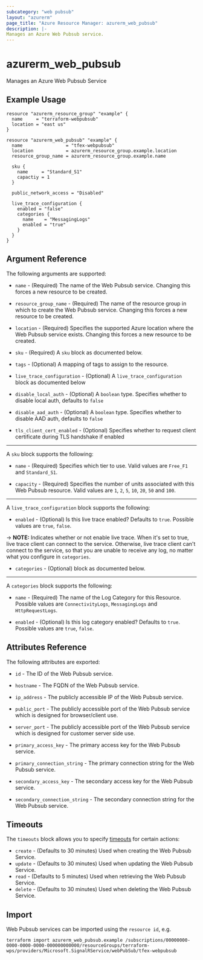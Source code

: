```yaml
---
subcategory: "web pubsub"
layout: "azurerm"
page_title: "Azure Resource Manager: azurerm_web_pubsub"
description: |-
Manages an Azure Web Pubsub service.
---
```


# azurerm_web_pubsub

Manages an Azure Web Pubsub Service

## Example Usage

```hcl
resource "azurerm_resource_group" "example" {
  name     = "terraform-webpubsub"
  location = "east us"
}

resource "azurerm_web_pubsub" "example" {
  name                = "tfex-webpubsub"
  location            = azurerm_resource_group.example.location
  resource_group_name = azurerm_resource_group.example.name

  sku {
    name     = "Standard_S1"
    capactiy = 1
  }
  
  public_network_access = "Disabled"

  live_trace_configuration {
    enabled = "false"
    categories {
      name    = "MessagingLogs"
      enabled = "true"
    }
  }
}
```

## Argument Reference

The following arguments are supported:

* `name` - (Required) The name of the Web Pubsub service. Changing this forces a new resource to be created.

* `resource_group_name` - (Required) The name of the resource group in which to create the Web Pubsub service. Changing this forces a new resource to be created.

* `location` - (Required) Specifies the supported Azure location where the Web Pubsub service exists. Changing this forces a new resource to be created.

* `sku` - (Required) A `sku` block as documented below.

* `tags` - (Optional) A mapping of tags to assign to the resource.

* `live_trace_configuration` - (Optional) A `live_trace_configuration` block as documented below

* `disable_local_auth` - (Optional) A `boolean` type. Specifies whether to disable local auth, defaults to `false`

* `disable_aad_auth` - (Optional) A `boolean` type. Specifies whether to disable AAD auth, defaults to `false`

* `tls_client_cert_enabled` - (Optional)  Specifies whether to request client certificate during TLS handshake if enabled

---

A `sku` block supports the following:

* `name` - (Required) Specifies which tier to use. Valid values are `Free_F1` and `Standard_S1`.

* `capacity` - (Required) Specifies the number of units associated with this Web Pubsub resource. Valid values are `1`, `2`, `5`, `10`, `20`, `50` and `100`.

---

A `live_trace_configuration` block supports the following:

* `enabled` - (Optional) Is this live trace enabled? Defaults to `true`. Possible values are `true`, `false`.

-> **NOTE:** Indicates whether or not enable live trace. When it's set to true, live trace client can connect to the service. Otherwise, live trace client can't connect to the service, so that you are unable to receive any log, no matter what you configure in `categories`.

* `categories` - (Optional) block as documented below.

---

A `categories` block supports the following:

* `name` - (Required) The name of the Log Category for this Resource. Possible values are `ConnectivityLogs`, `MessagingLogs` and `HttpRequestLogs`.

* `enabled` - (Optional) Is this log category enabled? Defaults to `true`. Possible values are `true`, `false`.


## Attributes Reference

The following attributes are exported:

* `id` - The ID of the Web Pubsub service.

* `hostname` - The FQDN of the Web Pubsub service.

* `ip_address` - The publicly accessible IP of the Web Pubsub service.

* `public_port` - The publicly accessible port of the Web Pubsub service which is designed for browser/client use.

* `server_port` - The publicly accessible port of the Web Pubsub service which is designed for customer server side use.

* `primary_access_key` - The primary access key for the Web Pubsub service.

* `primary_connection_string` - The primary connection string for the Web Pubsub service.

* `secondary_access_key` - The secondary access key for the Web Pubsub service.

* `secondary_connection_string` - The secondary connection string for the Web Pubsub service.

## Timeouts

The `timeouts` block allows you to specify [timeouts](https://www.terraform.io/docs/configuration/resources.html#timeouts) for certain actions:

* `create` - (Defaults to 30 minutes) Used when creating the Web Pubsub Service.
* `update` - (Defaults to 30 minutes) Used when updating the Web Pubsub Service.
* `read` - (Defaults to 5 minutes) Used when retrieving the Web Pubsub Service.
* `delete` - (Defaults to 30 minutes) Used when deleting the Web Pubsub Service.

## Import

Web Pubsub services can be imported using the `resource id`, e.g.

```shell
terraform import azurerm_web_pubsub.example /subscriptions/00000000-0000-0000-0000-000000000000/resourceGroups/terraform-wps/providers/Microsoft.SignalRService/webPubSub/tfex-webpubsub
```

